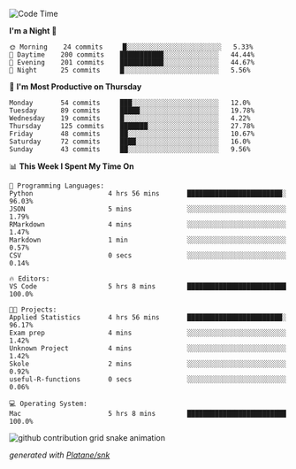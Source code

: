 <!--START_SECTION:waka-->
![Code Time](http://img.shields.io/badge/Code%20Time-251%20hrs%2016%20mins-blue)

**I'm a Night 🦉** 

```text
🌞 Morning    24 commits     █░░░░░░░░░░░░░░░░░░░░░░░░   5.33% 
🌆 Daytime    200 commits    ███████████░░░░░░░░░░░░░░   44.44% 
🌃 Evening    201 commits    ███████████░░░░░░░░░░░░░░   44.67% 
🌙 Night      25 commits     █░░░░░░░░░░░░░░░░░░░░░░░░   5.56%

```
📅 **I'm Most Productive on Thursday** 

```text
Monday       54 commits     ███░░░░░░░░░░░░░░░░░░░░░░   12.0% 
Tuesday      89 commits     █████░░░░░░░░░░░░░░░░░░░░   19.78% 
Wednesday    19 commits     █░░░░░░░░░░░░░░░░░░░░░░░░   4.22% 
Thursday     125 commits    ███████░░░░░░░░░░░░░░░░░░   27.78% 
Friday       48 commits     ██░░░░░░░░░░░░░░░░░░░░░░░   10.67% 
Saturday     72 commits     ████░░░░░░░░░░░░░░░░░░░░░   16.0% 
Sunday       43 commits     ██░░░░░░░░░░░░░░░░░░░░░░░   9.56%

```


📊 **This Week I Spent My Time On** 

```text
💬 Programming Languages: 
Python                   4 hrs 56 mins       ████████████████████████░   96.03% 
JSON                     5 mins              ░░░░░░░░░░░░░░░░░░░░░░░░░   1.79% 
RMarkdown                4 mins              ░░░░░░░░░░░░░░░░░░░░░░░░░   1.47% 
Markdown                 1 min               ░░░░░░░░░░░░░░░░░░░░░░░░░   0.57% 
CSV                      0 secs              ░░░░░░░░░░░░░░░░░░░░░░░░░   0.14%

🔥 Editors: 
VS Code                  5 hrs 8 mins        █████████████████████████   100.0%

🐱‍💻 Projects: 
Applied Statistics       4 hrs 56 mins       ████████████████████████░   96.17% 
Exam prep                4 mins              ░░░░░░░░░░░░░░░░░░░░░░░░░   1.42% 
Unknown Project          4 mins              ░░░░░░░░░░░░░░░░░░░░░░░░░   1.42% 
Skole                    2 mins              ░░░░░░░░░░░░░░░░░░░░░░░░░   0.92% 
useful-R-functions       0 secs              ░░░░░░░░░░░░░░░░░░░░░░░░░   0.06%

💻 Operating System: 
Mac                      5 hrs 8 mins        █████████████████████████   100.0%

```


<!--END_SECTION:waka-->


<!--Snake Game-->
![github contribution grid snake animation](https://raw.githubusercontent.com/viggo-gascou/viggo-gascou/output/github-contribution-grid-snake.svg)

_generated with [Platane/snk](https://github.com/Platane/snk)_
<!--Snake Game-->

